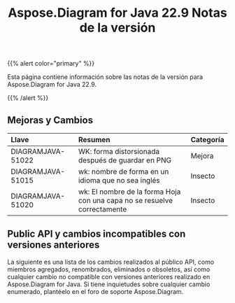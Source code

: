 ﻿---
title: Aspose.Diagram for Java 22.9 Notas de la versión
type: docs
weight: 19
url: /es/java/aspose-diagram-for-java-22-9-release-notes/
---
{{% alert color="primary" %}}

Esta página contiene información sobre las notas de la versión para Aspose.Diagram for Java 22.9.

{{% /alert %}}
## **Mejoras y Cambios**  ##

|**Llave**|**Resumen**|**Categoría**|
|:- |:- |:- |
|DIAGRAMJAVA-51022|WK: forma distorsionada después de guardar en PNG|Mejora|
|DIAGRAMJAVA-51015|wk: nombre de forma en un idioma que no sea inglés|Insecto|
|DIAGRAMJAVA-51020|wk: El nombre de la forma Hoja con una capa no se resuelve correctamente|Insecto|

## **Public API y cambios incompatibles con versiones anteriores**
La siguiente es una lista de los cambios realizados al público API, como miembros agregados, renombrados, eliminados o obsoletos, así como cualquier cambio no compatible con versiones anteriores realizado en Aspose.Diagram for Java. Si tiene inquietudes sobre cualquier cambio enumerado, plantéelo en el foro de soporte Aspose.Diagram.